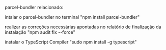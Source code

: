 
<!-- videoaula relacionada - Introdução ao TypeScript: Explorando Classes, Tipos e Interfaces - Criando o arquivo index.ts e executando o comando parcel (4min)
https://www.youtube.com/embed/5ftQIo5QidI
https://web.dio.me/course/introducao-ao-typescript-explorando-classes-tipos-e-interfaces/learning/e270fc06-841f-4351-987c-0db2e5775376?back=/track/impulso-javascript-evolution&tab=undefined&moduleId=undefined -->





parcel-bundler
relacionado:
<!-- https://pt.parceljs.org/getting_started.html -->

intalar o parcel-bundler no terminal
"npm install parcel-bundler"










realizar as correções necessárias apontadas no relatório de finalização da instalação
"npm audit fix --force"








instalar o TypeScript Compiler
"sudo npm install -g typescript"




